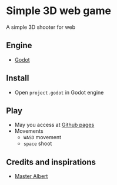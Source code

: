 # Simple 3D web game

A simple 3D shooter for web

## Engine

* [Godot](https://godotengine.org/)

## Install

* Open `project.godot` in Godot engine

## Play

- May you access at [Github pages](https://lizzardmedeiros.github.io/top-down-game/game.html)
- Movements
  - `WASD` movement
  - `space` shoot


## Credits and inspirations

- [Master Albert](https://www.youtube.com/watch?v=t_zN-7Xggw4)